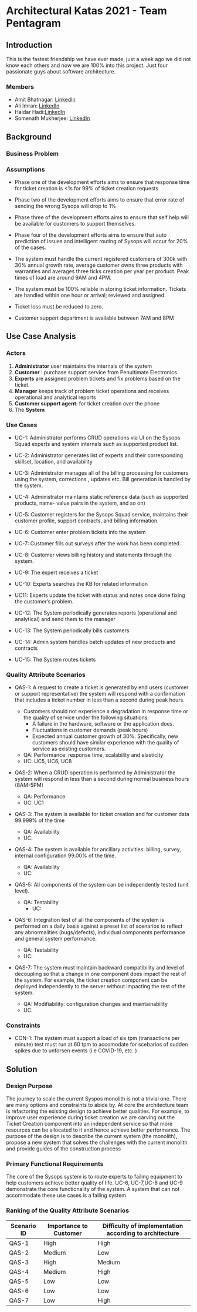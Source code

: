 

# Architectural Katas 2021 - Team Pentagram
## Introduction
This is the fastest friendship we have ever made, just a week ago we did not know each others and now we are 100% into this project. Just four passionate guys about software architecture.
### Members
- Amit Bhatnagar: [LinkedIn](https://www.linkedin.com/in/b-amit/)
- Ali Imran: [LinkedIn](https://www.linkedin.com/in/aliimran-ibm/)
- Haidar Hadi:[LinkedIn](https://www.linkedin.com/in/haidar/)
- Somenath Mukherjee: [LinkedIn](https://www.linkedin.com/in/somenathmukherjee/)


## Background

### Business Problem
### Assumptions

-   Phase one of the development efforts aims to ensure that response time for ticket creation is <1s for 99% of ticket creation requests
    
-   Phase two of the development efforts aims to ensure that error rate of sending the wrong Sysops will drop to 1%
    
-   Phase three of the development efforts aims to ensure that self help will be available for customers to support themselves.
    
-   Phase four of the development efforts aims to ensure that auto prediction of issues and intelligent routing of Sysops will occur for 20% of the cases.
    
-   The system must handle the current registered customers of 300k with 30% annual growth rate, average customer owns three products with warranties and averages three ticks creation per year per product. Peak times of load are around 9AM and 4PM.
    
-   The system must be 100% reliable in storing ticket information. Tickets are handled within one hour or arrival; reviewed and assigned.
    
-   Ticket loss must be reduced to zero.
    
-   Customer support department is available between 7AM and 8PM

## Use Case Analysis

### Actors

1.  **Administrator** user maintains the internals of the system
1.  **Customer** : purchase support service from Penultimate Electronics   
1.  **Experts** are assigned problem tickets and fix problems based on the ticket.
1.  **Manager** keeps track of problem ticket operations and receives operational and analytical reports    
1.  **Customer support agent**: for ticket creation over the phone
1.  The **System**
  
### Use Cases 
-   UC-1: Administrator performs CRUD operations via UI on the Sysops Squad experts and system internals such as supported product list.

-   UC-2: Administrator generates list of experts and their corresponding skillset, location, and availability
   
-   UC-3: Administrator manages all of the billing processing for customers using the system, corrections , updates etc. Bill generation is handled by the system.
   
-   UC-4: Administrator maintains static reference data (such as supported products, name- value pairs in the system, and so on)
    
-   UC-5: Customer registers for the Sysops Squad service, maintains their customer profile, support contracts, and billing information.
    
-   UC-6: Customer enter problem tickets into the system
    
-   UC-7: Customer fills out surveys after the work has been completed.
    
-   UC-8: Customer views billing history and statements through the system.
    
-   UC-9: The expert receives a ticket
    
-   UC-10: Experts searches the KB for related information
    
-   UC11: Experts update the ticket with status and notes once done fixing the customer’s problem.
    
-   UC-12: The System periodically generates reports (operational and analytical) and send them to the manager
    
-   UC-13: The System periodically bills customers
    
-   UC-14: Admin system handles batch updates of new products and contracts
    
-   UC-15: The System routes tickets   
   
### Quality Attribute Scenarios

- QAS-1: A request to create a ticket is generated by end users (customer or support representative) the system will respond with a confirmation that includes a ticket number in less than a second during peak hours. 
	- Customers should not experience a degradation in response time or the quality of service under the following situations:
		- A failure in the hardware, software or the application does.
		- Fluctuations in customer demands (peak hours)
		- Expected annual customer growth of 30%. Specifically, new customers should have similar experience with the quality of service as existing customers.
	- QA: Performance: response time, scalability and elasticity
	- UC: UC5, UC6, UC8
-   QAS-2: When a CRUD operation is performed by Administrator the system will respond in less than a second during normal business hours (8AM-5PM)
	- QA: Performance
	- UC: UC1
   
-   QAS-3: The system is available for ticket creation and for customer data 99.999% of the time
	- QA: Availability
	- UC:
-   QAS-4: The system is available for ancillary activities: billing, survey, internal configuration 99.00% of the time.
	- QA: Availability
	- UC:
-   QAS-5: All components of the system can be independently tested (unit level).
	- QA: Testability
    	- UC:
    
-   QAS-6: Integration test of all the components of the system is performed on a daily basis against a preset list of scenarios to reflect any abnormalities (bugs/defects), individual components performance and general system performance.
	- QA: Testability
	- UC:
-   QAS-7: The system must maintain backward compatibility and level of decoupling so that a change in one component does impact the rest of the system. For example, the ticket creation component can be deployed independently to the server without impacting the rest of the system.
	- QA: Modifiability: configuration changes and maintainability
	- UC:
  

### Constraints

-   CON-1: The system must support a load of six tpm (transactions per minute) test must run at 60 tpm to accomodate for scebarios of sudden spikes due to unforsen events (i.e COVID-19, etc. ) 

## Solution
### Design Purpose

The journey to scale the current Syspos monolith is not a trivial one. There are many options and constraints to abide by. At core the architecture team is refactoring the existing design to achieve better qualities. For example, to improve user experience during ticket creation we are carving out the Ticket Creation component into an independent service so that more resources can be allocated to it and hence achieve better performance. The purpose of the design is to describe the current system (the monolith), propose a new system that solves the challenges with the current monolith and provide guides of the construction process

### Primary Functional Requirements
The core of the Sysops system is to route experts to failing equipment to help customers achieve better quality of life. UC-6, UC-7,UC-8 and UC-9 demonstrate the core functionality of the system. A system that can not accommodate these use cases is a failing system.     

### Ranking of the Quality Attribute Scenarios

Scenario ID | Importance to Customer| Difficulty of implementation according to architecture
------------| ----------------------|--------------------------------------------------------
QAS-1 | High | High
QAS-2 | Medium | Low
QAS-3 | High | Medium
QAS-4 | Medium | High
QAS-5 | Low | Low
QAS-6 | Low | Low
QAS-7 | Low | High


